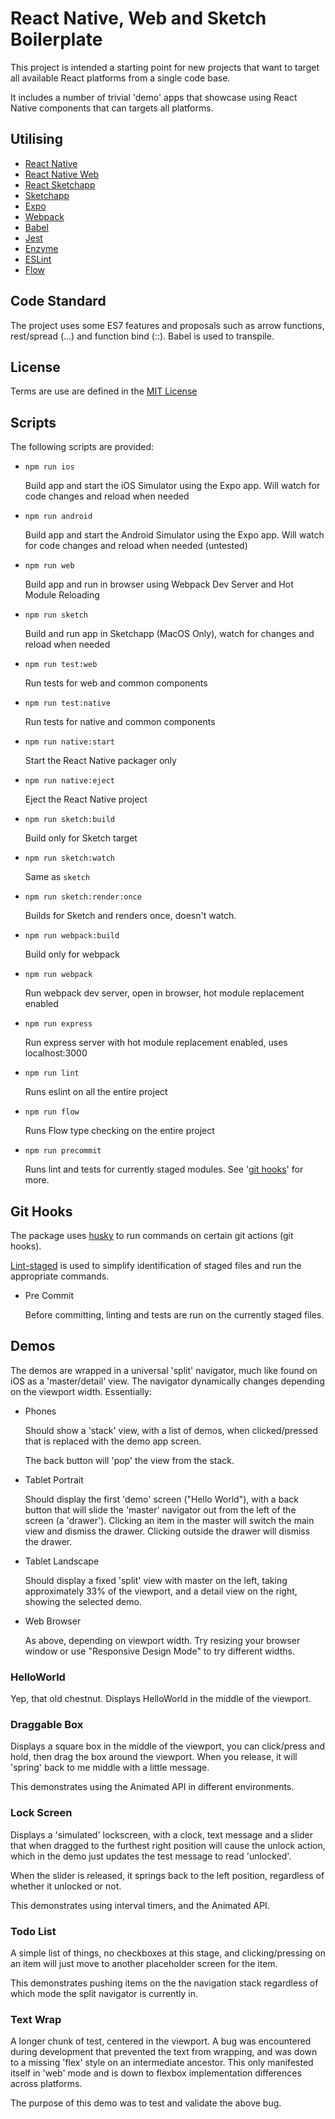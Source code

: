 # React Native, Web and Sketch Boilerplate

This project is intended a starting point for new projects that want to
target all available React platforms from a single code base.

It includes a number of trivial 'demo' apps that showcase using React Native
components that can targets all platforms.

## Utilising

* [React Native](https://facebook.github.io/react-native/)
* [React Native Web](https://github.com/necolas/react-native-web)
* [React Sketchapp](http://airbnb.io/react-sketchapp/)
* [Sketchapp](https://www.sketchapp.com)
* [Expo](https://expo.io)
* [Webpack](https://webpack.js.org)
* [Babel](https://babeljs.io)
* [Jest](https://facebook.github.io/jest/)
* [Enzyme](http://airbnb.io/enzyme/)
* [ESLint](https://eslint.org)
* [Flow](http://flow.org)

## Code Standard

The project uses some ES7 features and proposals such as arrow functions,
rest/spread (...) and function bind (::).  Babel is used to transpile.

## License

Terms are use are defined in the [MIT License](https://github.com/dmeehan1968/react-native-web-sketch-boilerplate/blob/master/LICENSE.md)

## Scripts

The following scripts are provided:

* ```npm run ios```

  Build app and start the iOS Simulator using the Expo app.  Will watch for
  code changes and reload when needed

* ```npm run android```

  Build app and start the Android Simulator using the Expo app.  Will watch for
  code changes and reload when needed (untested)

* ```npm run web```

  Build app and run in browser using Webpack Dev Server and Hot Module
  Reloading

* ```npm run sketch```

  Build and run app in Sketchapp (MacOS Only), watch for changes and reload
  when needed

* ```npm run test:web```

  Run tests for web and common components

* ```npm run test:native```

  Run tests for native and common components

* ```npm run native:start```

  Start the React Native packager only

* ```npm run native:eject```

  Eject the React Native project

* ```npm run sketch:build```

  Build only for Sketch target

* ```npm run sketch:watch```

  Same as ```sketch```

* ```npm run sketch:render:once```

  Builds for Sketch and renders once, doesn't watch.

* ```npm run webpack:build```

  Build only for webpack

* ```npm run webpack```

  Run webpack dev server, open in browser, hot module replacement enabled

* ```npm run express```

  Run express server with hot module replacement enabled, uses localhost:3000

* ```npm run lint```

  Runs eslint on all the entire project

* ```npm run flow```

  Runs Flow type checking on the entire project

* ```npm run precommit```

  Runs lint and tests for currently staged modules.  See
  '[git hooks](#git-hooks)' for more.

## Git Hooks

The package uses [husky](https://www.npmjs.com/package/husky) to run
commands on certain git actions (git hooks).

[Lint-staged](https://www.npmjs.com/package/lint-staged) is used to simplify
identification of staged files and run the appropriate commands.

* Pre Commit

  Before committing, linting and tests are run on the currently staged files.


## Demos

The demos are wrapped in a universal 'split' navigator, much like found on
iOS as a 'master/detail' view.  The navigator dynamically changes depending on
the viewport width.  Essentially:

* Phones

  Should show a 'stack' view, with a list of demos, when clicked/pressed
  that is replaced with the demo app screen.

  The back button will 'pop' the view from the stack.

* Tablet Portrait

  Should display the first 'demo' screen ("Hello World"), with a back button
  that will slide the 'master' navigator out from the left of the screen
  (a 'drawer').  Clicking an item in the master will switch the main view and
  dismiss the drawer.  Clicking outside the drawer will dismiss the drawer.

* Tablet Landscape

  Should display a fixed 'split' view with master on the left, taking
  approximately 33% of the viewport, and a detail view on the right, showing
  the selected demo.

* Web Browser

  As above, depending on viewport width.  Try resizing your browser window
  or use "Responsive Design Mode" to try different widths.

### HelloWorld

Yep, that old chestnut.  Displays HelloWorld in the middle of the viewport.

### Draggable Box

Displays a square box in the middle of the viewport, you can click/press and
hold, then drag the box around the viewport.  When you release, it will
'spring' back to me middle with a little message.

This demonstrates using the Animated API in different environments.

### Lock Screen

Displays a 'simulated' lockscreen, with a clock, text message and a slider
that when dragged to the furthest right position will cause the unlock action,
which in the demo just updates the test message to read 'unlocked'.

When the slider is released, it springs back to the left position, regardless
of whether it unlocked or not.

This demonstrates using interval timers, and the Animated API.

### Todo List

A simple list of things, no checkboxes at this stage, and clicking/pressing
on an item will just move to another placeholder screen for the item.

This demonstrates pushing items on the the navigation stack regardless of
which mode the split navigator is currently in.

### Text Wrap

A longer chunk of test, centered in the viewport.  A bug was encountered
during development that prevented the text from wrapping, and was down to a
missing 'flex' style on an intermediate ancestor.  This only manifested itself
in 'web' mode and is down to flexbox implementation differences across
platforms.

The purpose of this demo was to test and validate the above bug.
